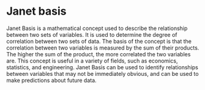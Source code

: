 # Janet basis

Janet Basis is a mathematical concept used to describe the relationship between two sets of variables. It is used to determine the degree of correlation between two sets of data. The basis of the concept is that the correlation between two variables is measured by the sum of their products. The higher the sum of the product, the more correlated the two variables are. This concept is useful in a variety of fields, such as economics, statistics, and engineering. Janet Basis can be used to identify relationships between variables that may not be immediately obvious, and can be used to make predictions about future data.
